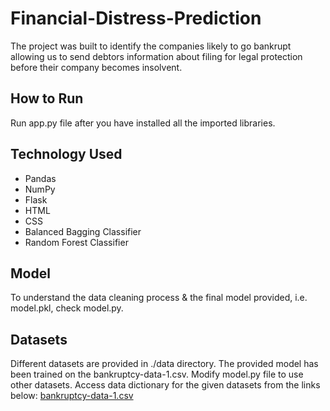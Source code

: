 # Financial-Distress-Prediction
The project was built to identify the companies likely to go bankrupt allowing us to send debtors information about filing for legal protection before their company becomes insolvent.

## How to Run
Run app.py file after you have installed all the imported libraries.

## Technology Used
 - Pandas
 - NumPy
 - Flask
 - HTML
 - CSS
 - Balanced Bagging Classifier
 - Random Forest Classifier

## Model
To understand the data cleaning process & the final model provided, i.e. model.pkl, check model.py.

## Datasets
Different datasets are provided in ./data directory. The provided model has been trained on the bankruptcy-data-1.csv. Modify model.py file to use other datasets.
Access data dictionary for the given datasets from the links below:
<a href="https://www.kaggle.com/datasets/shebrahimi/financial-distress">bankruptcy-data-1.csv</a>

